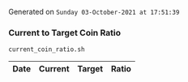 Generated on `Sunday 03-October-2021 at 17:51:39`

### Current to Target Coin Ratio
`current_coin_ratio.sh`

Date|Current|Target|Ratio
---|---|---|---
